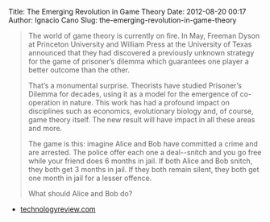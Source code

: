 Title: The Emerging Revolution in Game Theory
Date: 2012-08-20 00:17
Author: Ignacio Cano
Slug: the-emerging-revolution-in-game-theory

> The world of game theory is currently on fire. In May, Freeman Dyson
> at Princeton University and William Press at the University of Texas
> announced that they had discovered a previously unknown strategy for
> the game of prisoner’s dilemma which guarantees one player a better
> outcome than the other.
>
> That’s a monumental surprise. Theorists have studied Prisoner’s
> Dilemma for decades, using it as a model for the emergence of
> co-operation in nature. This work has had a profound impact on
> disciplines such as economics, evolutionary biology and, of course,
> game theory itself. The new result will have impact in all these areas
> and more.
>
> The game is this: imagine Alice and Bob have committed a crime and are
> arrested. The police offer each one a deal--snitch and you go free
> while your friend does 6 months in jail. If both Alice and Bob snitch,
> they both get 3 months in jail. If they both remain silent, they both
> get one month in jail for a lesser offence.
>
> What should Alice and Bob do?

- [technologyreview.com][]

  [technologyreview.com]: http://www.technologyreview.com/view/428920/the-emerging-revolution-in-game-theory/
    "The Emerging Revolution in Game Theory"

